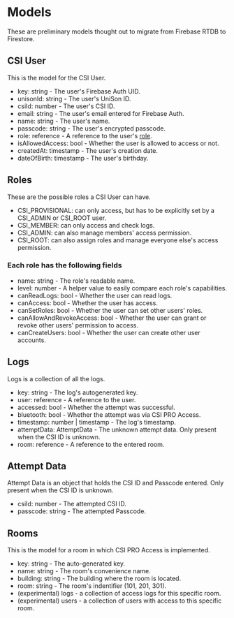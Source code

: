 # Models

These are preliminary models thought out to migrate from Firebase RTDB to Firestore.

## CSI User

This is the model for the CSI User.

- key: string - The user's Firebase Auth UID.
- unisonId: string - The user's UniSon ID.
- csiId: number - The user's CSI ID.
- email: string - The user's email entered for Firebase Auth.
- name: string - The user's name.
- passcode: string - The user's encrypted passcode.
- role: reference - A reference to the user's [role](#roles).
- isAllowedAccess: bool - Whether the user is allowed to access or not.
- createdAt: timestamp - The user's creation date.
- dateOfBirth: timestamp - The user's birthday.

## Roles

These are the possible roles a CSI User can have.

- CSI_PROVISIONAL: can only access, but has to be explicitly set by a CSI_ADMIN or CSI_ROOT user.
- CSI_MEMBER: can only access and check logs.
- CSI_ADMIN: can also manage members' access permission.
- CSI_ROOT: can also assign roles and manage everyone else's access permission.

### Each role has the following fields

- name: string - The role's readable name.
- level: number - A helper value to easily compare each role's capabilities.
- canReadLogs: bool - Whether the user can read logs.
- canAccess: bool - Whether the user has access.
- canSetRoles: bool - Whether the user can set other users' roles.
- canAllowAndRevokeAccess: bool - Whether the user can grant or revoke other users' permission to access.
- canCreateUsers: bool - Whether the user can create other user accounts.

## Logs

Logs is a collection of all the logs.

- key: string - The log's autogenerated key.
- user: reference - A reference to the user.
- accessed: bool - Whether the attempt was successful.
- bluetooth: bool - Whether the attempt was via CSI PRO Access.
- timestamp: number | timestamp - The log's timestamp.
- attemptData: AttemptData - The unknown attempt data. Only present when the CSI ID is unknown.
- room: reference - A reference to the entered room.

## Attempt Data

Attempt Data is an object that holds the CSI ID and Passcode entered. Only present when the CSI ID is unknown.

- csiId: number - The attempted CSI ID.
- passcode: string - The attempted Passcode.

## Rooms

This is the model for a room in which CSI PRO Access is implemented.

- key: string - The auto-generated key.
- name: string - The room's convenience name.
- building: string - The building where the room is located.
- room: string - The room's indentifier (101, 201, 301).
- (experimental) logs - a collection of access logs for this specific room.
- (experimental) users - a collection of users with access to this specific room.
